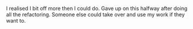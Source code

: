 I realised I bit off more then I could do.
Gave up on this halfway after doing all the refactoring.
Someone else could take over and use my work if they want to.
